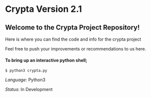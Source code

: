 # Crypta Version 2.1

## Welcome to the Crypta Project Repository!
Here is where you can find the code and info for the crypta project

Feel free to push your improvements or recommendations to us here.

#### To bring up an interactive python shell;
```
$ python3 crypta.py
```

*Language*: Python3

*Status*: In Development
